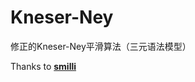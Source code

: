 # Kneser-Ney
修正的Kneser-Ney平滑算法（三元语法模型）

Thanks to [**smilli**](https://github.com/smilli/kneser-ney)
